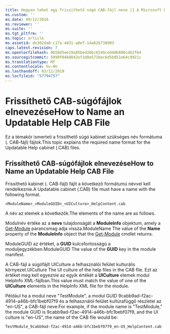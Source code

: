 ```yaml
---
title: Hogyan lehet egy frissíthető súgó CAB-fájl neve |} A Microsoft Docs
ms.custom: ''
ms.date: 09/12/2016
ms.reviewer: ''
ms.suite: ''
ms.tgt_pltfrm: ''
ms.topic: article
ms.assetid: de302da0-c17a-4d31-a8ef-14a626738993
caps.latest.revision: 7
ms.openlocfilehash: 0b58d5ee19a85bed26bc6549ced48b890cd62f64
ms.sourcegitcommit: 5990f04b8042ef2d8e571bec6d5b051e64c9921c
ms.translationtype: MT
ms.contentlocale: hu-HU
ms.lasthandoff: 03/12/2019
ms.locfileid: "57794757"
---
```

# <a name="how-to-name-an-updatable-help-cab-file"></a><span data-ttu-id="071af-102">Frissíthető CAB-súgófájlok elnevezése</span><span class="sxs-lookup"><span data-stu-id="071af-102">How to Name an Updatable Help CAB File</span></span>

<span data-ttu-id="071af-103">Ez a témakör ismerteti a frissíthető súgó kabinet szükséges név formátuma (. CAB-fájl) fájlok.</span><span class="sxs-lookup"><span data-stu-id="071af-103">This topic explains the required name format for the Updatable Help cabinet (.CAB) files.</span></span>

## <a name="how-to-name-an-updatable-help-cab-file"></a><span data-ttu-id="071af-104">Frissíthető CAB-súgófájlok elnevezése</span><span class="sxs-lookup"><span data-stu-id="071af-104">How to Name an Updatable Help CAB File</span></span>

<span data-ttu-id="071af-105">Frissíthető kabinet (. CAB-fájl) fájlt a következő formátumú névvel kell rendelkeznie.</span><span class="sxs-lookup"><span data-stu-id="071af-105">A Updatable cabinet (.CAB) file must have a name with the following format.</span></span>

`<ModuleName>_<ModuleGUID>_<UICulture>_HelpContent.cab`

<span data-ttu-id="071af-106">A név az elemek a következők.</span><span class="sxs-lookup"><span data-stu-id="071af-106">The elements of the name are as follows.</span></span>

<span data-ttu-id="071af-107">Modulnév értéke az a **neve** tulajdonságát a **ModuleInfo** objektum, amely a [Get-Module](/powershell/module/Microsoft.PowerShell.Core/Get-Module) parancsmag adja vissza.</span><span class="sxs-lookup"><span data-stu-id="071af-107">ModuleName The value of the **Name** property of the **ModuleInfo** object that the [Get-Module](/powershell/module/Microsoft.PowerShell.Core/Get-Module) cmdlet returns.</span></span>

<span data-ttu-id="071af-108">ModuleGUID az értéket, a **GUID** kulcsfontosságú a moduljegyzékben.</span><span class="sxs-lookup"><span data-stu-id="071af-108">ModuleGUID The value of the **GUID** key in the module manifest.</span></span>

<span data-ttu-id="071af-109">A CAB-fájl a súgófájlt UICulture a felhasználói felület kulturális környezet.</span><span class="sxs-lookup"><span data-stu-id="071af-109">UICulture The UI culture of the help files in the CAB file.</span></span> <span data-ttu-id="071af-110">Ezt az értéket meg kell egyeznie az egyik értékét a **UICulture** elemek modul HelpInfo XML-fájlban.</span><span class="sxs-lookup"><span data-stu-id="071af-110">This value must match the value of one of the **UICulture** elements in the HelpInfo XML file for the module.</span></span>

<span data-ttu-id="071af-111">Például ha a modul neve "TestModule", a modul GUID 9cabb9ad-f2ac-4914-a46b-bfc1bebf07f9 és a felhasználói felület kultúrafüggő részletei az "en-US", a CAB-fájl neve:</span><span class="sxs-lookup"><span data-stu-id="071af-111">For example, if the module name is "TestModule," the module GUID is 9cabb9ad-f2ac-4914-a46b-bfc1bebf07f9, and the UI culture is "en-US", the name of the CAB file would be:</span></span>

`TestModule_9cabb9ad-f2ac-4914-a46b-bfc1bebf07f9_en-US_HelpContent.cab`